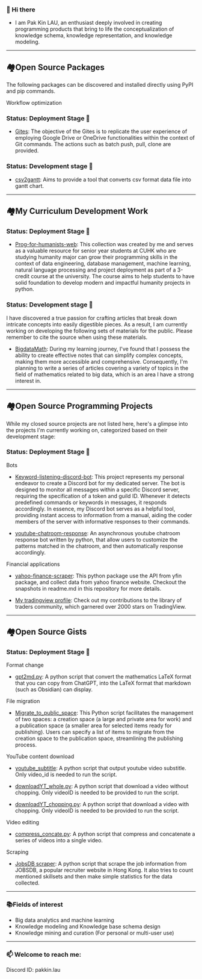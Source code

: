 ### 👋 Hi there
- I am Pak Kin LAU, an enthusiast deeply involved in creating programming products that bring to life the conceptualization of knowledge schema, knowledge representation, and knowledge modeling.

---
## 🏘Open Source Packages 
The following packages can be discovered and installed directly using PyPI and pip commands.

Workflow optimization
### Status: Deployment Stage 🐲
- [Gites](https://github.com/pakkinlau/gites): The objective of the Gites is to replicate the user experience of employing Google Drive or OneDrive functionalities within the context of Git commands. The actions such as batch push, pull, clone are provided. 
### Status: Development stage 🌱
- [csv2gantt](https://github.com/pakkinlau/csv2gantt): Aims to provide a tool that converts csv format data file into gantt chart. 
---

## 🏘My Curriculum Development Work

### Status: Deployment Stage 🐲

- [Prog-for-humanists-web](https://pakkinlau.github.io/prog-for-humanists-web/): This collection was created by me and serves as a valuable resource for senior year students at CUHK who are studying humanity major can grow their programming skills in the context of data engineering, database management, machine learning, natural language processing and project deployment as part of a 3-credit course at the university. The course aims to help students to have solid foundation to develop modern and impactful humanity projects in python. 

### Status: Development stage 🌱

I have discovered a true passion for crafting articles that break down intricate concepts into easily digestible pieces. As a result, I am currently working on developing the following sets of materials for the public. Please remember to cite the source when using these materials.

- [BigdataMath](https://github.com/pakkinlau/BigdataMath): During my learning journey, I've found that I possess the ability to create effective notes that can simplify complex concepts, making them more accessible and comprehensive. Consequently, I'm planning to write a series of articles covering a variety of topics in the field of mathematics related to big data, which is an area I have a strong interest in.


---

## 🏘Open Source Programming Projects
While my closed source projects are not listed here, here's a glimpse into the projects I'm currently working on, categorized based on their development stage:

### Status: Deployment Stage 🐲

Bots

- [Keyword-listening-discord-bot](https://github.com/pakkinlau/Keyword-listening-discord-bot): This project represents my personal endeavor to create a Discord bot for my dedicated server. The bot is designed to monitor all messages within a specific Discord server, requiring the specification of a token and guild ID. Whenever it detects predefined commands or keywords in messages, it responds accordingly. In essence, my Discord bot serves as a helpful tool, providing instant access to information from a manual, aiding the coder members of the server with informative responses to their commands.

- [youtube-chatroom-response](https://github.com/pakkinlau/youtube-chatroom-response): An asynchronous youtube chatroom response bot written by python, that allow users to customize the patterns matched in the chatroom, and then automatically response accordingly.


Financial applications
- [yahoo-finance-scraper](https://github.com/pakkinlau/yahoo-finance-scraper): This python package use the API from yfin package, and collect data from yahoo finance website. Checkout the snapshots in readme.md in this repository for more details. 

- [My tradingview profile](https://www.tradingview.com/u/BillionaireLau/#published-scripts): Check out my contributions to the library of traders community, which garnered over 2000 stars on TradingView.




---
## 🏘Open Source Gists

### Status: Deployment Stage 🐲
Format change
- [gpt2md.py](https://gist.github.com/pakkinlau/e8f55eb16a6611315d2908b00f226890): A python script that convert the mathematics LaTeX format that you can copy from ChatGPT, into the LaTeX format that markdown (such as Obsidian) can display.

File migration
- [Migrate_to_public_space](https://gist.github.com/pakkinlau/1045344c394f578b1669c66e15abde7a): This Python script facilitates the management of two spaces: a creation space (a large and private area for work) and a publication space (a smaller area for selected items ready for publishing). Users can specify a list of items to migrate from the creation space to the publication space, streamlining the publishing process.

YouTube content download
- [youtube_subtitle](https://gist.github.com/pakkinlau/7383d965316fe43f3d9240e466d3af20): A python script that output youtube video substitle. Only video_id is needed to run the script.

- [downloadYT_whole.py](https://gist.github.com/pakkinlau/fd49ae6fd20fe82f66cc963c08468e78): A python script that download a video without chopping. Only videoID is needed to be provided to run the script. 

- [downloadYT_chopping.py](https://gist.github.com/pakkinlau/7acda5a495a76863826cb32562e7aa95): A python script that download a video with chopping. Only videoID is needed to be provided to run the script. 

Video editing
- [compress_concate.py](https://gist.github.com/pakkinlau/3963b1081869a0e4ec33db192aa8c0dd): A python script that compress and concatenate a series of videos into a single video. 

Scraping
- [JobsDB scraper](https://gist.github.com/pakkinlau/467d0e5a676a8759039d11a0e95f3327): A python script that scrape the job information from JOBSDB, a popular recruiter website in Hong Kong. It also tries to count mentioned skillsets and then make simple statistics for the data collected.

---
### 📚Fields of interest
- Big data analytics and machine learning
- Knowledge modeling and Knowledge base schema design
- Knowledge mining and curation (For personal or multi-user use) 

---
### 📫 Welcome to reach me: 
Discord ID: pakkin.lau

<!--
### Status: Testing stage 🦖
- No packages are under testing stage. 

### Status: Design Stage 🦋
- No packages are under development stage. 


**pakkinlau/pakkinlau** is a ✨ _special_ ✨ repository because its `README.md` (this file) appears on your GitHub profile.

Here are some ideas to get you started:

- 🔭 I’m currently working on ...
- 🌱 I’m currently learning ...
- 👯 I’m looking to collaborate on ...
- 🤔 I’m looking for help with ...
- 💬 Ask me about ...
- 📫 How to reach me: ...
- 😄 Pronouns: ...
- ⚡ Fun fact: ...


---
### 🌱Featured Projects
- elt1
- elt2

---
### 🌱👯 I’m looking to collaborate on 
- [ScrapeEase]: A package that streamline the process of scraping dynamic or static websites.
- elt2

---
### ✨Publications
- elt1
- elt2

-->
